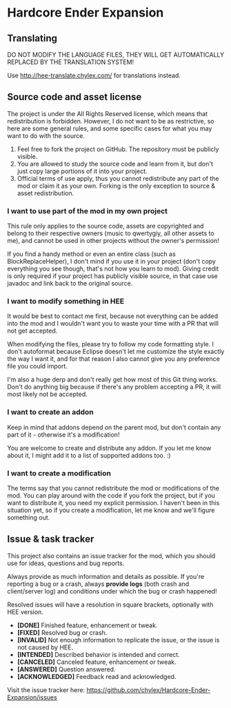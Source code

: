 Hardcore Ender Expansion
========================

## Translating

DO NOT MODIFY THE LANGUAGE FILES, THEY WILL GET AUTOMATICALLY REPLACED BY THE TRANSLATION SYSTEM!

Use http://hee-translate.chylex.com/ for translations instead.

## Source code and asset license

The project is under the All Rights Reserved license, which means that redistribution is forbidden. However, I do not want to be as restrictive, so here are some general rules, and some specific cases for what you may want to do with the source.

1. Feel free to fork the project on GitHub. The repository must be publicly visible.
2. You are allowed to study the source code and learn from it, but don't just copy large portions of it into your project.
3. Official terms of use apply, thus you cannot redistribute any part of the mod or claim it as your own. Forking is the only exception to source & asset redistribution.

### I want to use part of the mod in my own project

This rule only applies to the source code, assets are copyrighted and belong to their respective owners (music to qwertygiy, all other assets to me), and cannot be used in other projects without the owner's permission!

If you find a handy method or even an entire class (such as BlockReplaceHelper), I don't mind if you use it in your project (don't copy everything you see though, that's not how you learn to mod). Giving credit is only required if your project has publicly visible source, in that case use javadoc and link back to the original source.

### I want to modify something in HEE

It would be best to contact me first, because not everything can be added into the mod and I wouldn't want you to waste your time with a PR that will not get accepted.

When modifying the files, please try to follow my code formatting style. I don't autoformat because Eclipse doesn't let me customize the style exactly the way I want it, and for that reason I also cannot give you any preference file you could import.

I'm also a huge derp and don't really get how most of this Git thing works. Don't do anything big because if there's any problem accepting a PR, it will most likely not be accepted.

### I want to create an addon

Keep in mind that addons depend on the parent mod, but don't contain any part of it - otherwise it's a modification!

You are welcome to create and distribute any addon. If you let me know about it, I might add it to a list of supported addons too. :)

### I want to create a modification

The terms say that you cannot redistribute the mod or modifications of the mod. You can play around with the code if you fork the project, but if you want to distribute it, you need my explicit permission. I haven't been in this situation yet, so if you create a modification, let me know and we'll figure something out.

## Issue & task tracker

This project also contains an issue tracker for the mod, which you should use for ideas, questions and bug reports.

Always provide as much information and details as possible. If you're reporting a bug or a crash, always **provide logs** (both crash and client/server log) and conditions under which the bug or crash happened!

Resolved issues will have a resolution in square brackets, optionally with HEE version.

* **[DONE]** Finished feature, enhancement or tweak.
* **[FIXED]** Resolved bug or crash.
* **[INVALID]** Not enough information to replicate the issue, or the issue is not caused by HEE.
* **[INTENDED]** Described behavior is intended and correct.
* **[CANCELED]** Canceled feature, enhancement or tweak.
* **[ANSWERED]** Question answered.
* **[ACKNOWLEDGED]** Feedback read and acknowledged.

Visit the issue tracker here: https://github.com/chylex/Hardcore-Ender-Expansion/issues
